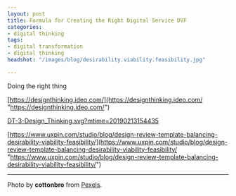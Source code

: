 ```yaml
---
layout: post
title: Formula for Creating the Right Digital Service DVF
categories:
- digital thinking
tags:
- digital transformation
- digital thinking
headshot: "/images/blog/desirability.viability.feasibility.jpg"

---
```

Doing the right thing

[https://designthinking.ideo.com/](https://designthinking.ideo.com/ "https://designthinking.ideo.com/")

[DT-3-Design_Thinking.svg?mtime=20190213154435](https://designthinking-ideo-com.s3.amazonaws.com/assets/images/DT-3-Design_Thinking.svg?mtime=20190213154435 "DT-3-Design_Thinking.svg?mtime=20190213154435")

[https://www.uxpin.com/studio/blog/design-review-template-balancing-desirability-viability-feasibility/](https://www.uxpin.com/studio/blog/design-review-template-balancing-desirability-viability-feasibility/ "https://www.uxpin.com/studio/blog/design-review-template-balancing-desirability-viability-feasibility/")

***

Photo by **cottonbro** from [Pexels](https://www.pexels.com/photo/person-in-yellow-coveralls-3951398/ "Pexels").